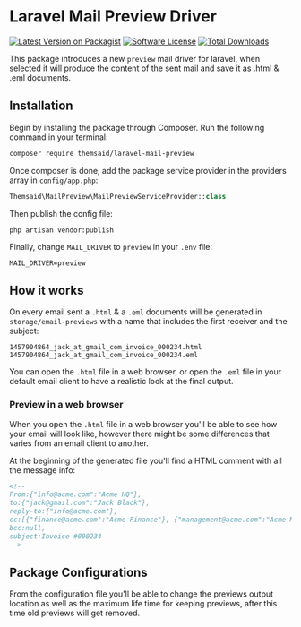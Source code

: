 # Laravel Mail Preview Driver

[![Latest Version on Packagist](https://img.shields.io/packagist/v/themsaid/laravel-mail-preview.svg?style=flat-square)](https://packagist.org/packages/themsaid/laravel-mail-preview)
[![Software License](https://img.shields.io/badge/license-MIT-brightgreen.svg?style=flat-square)](LICENSE.md)
[![Total Downloads](https://img.shields.io/packagist/dt/themsaid/laravel-mail-preview.svg?style=flat-square)](https://packagist.org/packages/themsaid/laravel-mail-preview)

This package introduces a new `preview` mail driver for laravel, when selected it will produce the content of the
sent mail and save it as .html & .eml documents.

## Installation

Begin by installing the package through Composer. Run the following command in your terminal:

```bash
composer require themsaid/laravel-mail-preview
```

Once composer is done, add the package service provider in the providers array in `config/app.php`:

```php
Themsaid\MailPreview\MailPreviewServiceProvider::class
```

Then publish the config file:

```
php artisan vendor:publish
```

Finally, change `MAIL_DRIVER` to `preview` in your `.env` file:

```
MAIL_DRIVER=preview
```

## How it works

On every email sent a `.html` & a `.eml` documents will be generated in `storage/email-previews` with a name that includes the first receiver and the subject:

```
1457904864_jack_at_gmail_com_invoice_000234.html
1457904864_jack_at_gmail_com_invoice_000234.eml
```

You can open the `.html` file in a web browser, or open the `.eml` file in your default email client to have a realistic look
at the final output.

### Preview in a web browser

When you open the `.html` file in a web browser you'll be able to see how your email will look like, however there might be
some differences that varies from an email client to another.

At the beginning of the generated file you'll find a HTML comment with all the message info:

```html
<!--
From:{"info@acme.com":"Acme HQ"},
to:{"jack@gmail.com":"Jack Black"},
reply-to:{"info@acme.com"},
cc:[{"finance@acme.com":"Acme Finance"}, {"management@acme.com":"Acme Management"}],
bcc:null,
subject:Invoice #000234
-->
```

## Package Configurations
From the configuration file you'll be able to change the previews output location as well as the maximum life time for
keeping previews, after this time old previews will get removed.
